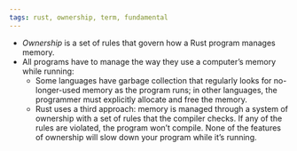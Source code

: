 ```yaml
---
tags: rust, ownership, term, fundamental
---
```


- _Ownership_ is a set of rules that govern how a Rust program manages memory.
- All programs have to manage the way they use a computer’s memory while running:
	- Some languages have garbage collection that regularly looks for no-longer-used memory as the program runs; in other languages, the programmer must explicitly allocate and free the memory.
	- Rust uses a third approach: memory is managed through a system of ownership with a set of rules that the compiler checks. If any of the rules are violated, the program won’t compile. None of the features of ownership will slow down your program while it’s running.